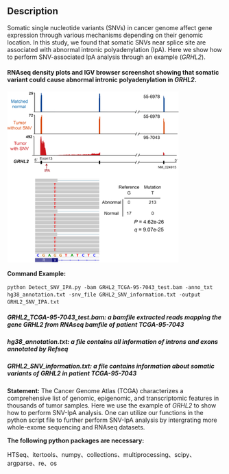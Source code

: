 
## Description
Somatic single nucleotide variants (SNVs) in cancer genome affect gene expression through various mechanisms depending on their genomic location. In this study, we found that somatic SNVs near splice site are associated with abnormal intronic polyadenylation (IpA). Here we show how to perform SNV-associated IpA analysis through an example (*GRHL2*).


#### RNAseq density plots and IGV browser screenshot showing that somatic variant could cause abnormal intronic polyadenylation in *GRHL2*.
<img src="https://github.com/ZhaozzReal/SNV_IPA/blob/main/Example_GRHL2_SNV_IPA.png" width="400" height="400"/>



**Command Example:**

```python Detect_SNV_IPA.py -bam GRHL2_TCGA-95-7043_test.bam -anno_txt hg38_annotation.txt -snv_file GRHL2_SNV_information.txt -output GRHL2_SNV_IPA.txt```
##### GRHL2_TCGA-95-7043_test.bam: a bamfile extracted reads mapping the gene *GRHL2* from RNAseq bamfile of patient TCGA-95-7043
##### hg38_annotation.txt: a file contains all information of introns and exons annotated by Refseq
##### GRHL2_SNV_information.txt: a file contains information about somatic variants of *GRHL2* in patient TCGA-95-7043 


**Statement:** The Cancer Genome Atlas (TCGA) characterizes a comprehensive list of genomic, epigenomic, and transcriptomic features in thousands of tumor samples. Here we use the example of *GRHL2* to show how to perform SNV-IpA analysis. One can utilize our functions in the python script file to further perform SNV-IpA analysis by intergrating more whole-exome sequencing and RNAseq datasets.

**The following python packages are necessary:**

HTSeq、itertools、numpy、collections、multiprocessing、scipy、argparse、re、os
